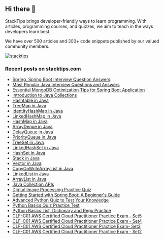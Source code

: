 ## Hi there 👋
StackTips brings developer-friendly ways to learn programming. With articles, programming courses, and quizzes, we aim to teach in the ways developers learn best. 
  
We have over 500 articles and 300+ code snippets published by our valued community members.

<p><a href="https://twitter.com/stacktips" target="blank"><img src="https://img.shields.io/twitter/follow/stacktips?logo=twitter&style=for-the-badge" alt="stacktips" /></a>
</p>

### Recent posts on stacktips.com

<!-- BLOG-POST-LIST:START -->
- [Spring, Spring Boot Interview Question Answers](https://stacktips.com/articles/spring-boot-interview-questions-and-answers)
- [Most Popular Java Interview Questions and Answers](https://stacktips.com/articles/most-popular-java-interview-questions-and-answers)
- [Essential MongoDB Optimization Tips for Spring Boot Application](https://stacktips.com/articles/essential-mongodb-optimization-tips-for-spring-boot)
- [Introduction to Java Collections](https://stacktips.com/courses/java-collections/introduction-to-java-collections)
- [Hashtable in Java](https://stacktips.com/courses/java-collections/hashtable-in-java)
- [TreeMap in Java](https://stacktips.com/courses/java-collections/treemap-in-java)
- [IdentityHashMap in Java](https://stacktips.com/courses/java-collections/identityhashmap-in-java)
- [LinkedHashMap in Java](https://stacktips.com/courses/java-collections/linkedhashmap-in-java)
- [HashMap in Java](https://stacktips.com/courses/java-collections/hashmap-in-java)
- [ArrayDeque in Java](https://stacktips.com/courses/java-collections/arraydeque-in-java)
- [DelayQueue in Java](https://stacktips.com/courses/java-collections/delayqueue)
- [PriorityQueue in Java](https://stacktips.com/courses/java-collections/priorityqueue-in-java)
- [TreeSet in Java](https://stacktips.com/courses/java-collections/treeset-in-java)
- [LinkedHashSet in Java](https://stacktips.com/courses/java-collections/linkedhashset-in-java)
- [HashSet in Java](https://stacktips.com/courses/java-collections/hashset-in-java)
- [Stack in Java](https://stacktips.com/courses/java-collections/stack-in-java)
- [Vector in Java](https://stacktips.com/courses/java-collections/vector-in-java)
- [CopyOnWriteArrayList in Java](https://stacktips.com/courses/java-collections/copyonwritearraylist-in-java)
- [LinkedList in Java](https://stacktips.com/courses/java-collections/linkedlist-in-java)
- [ArrayList in Java](https://stacktips.com/courses/java-collections/arraylist-in-java)
- [Java Collection APIs](https://stacktips.com/courses/java-collections)
- [Digital Image Processing Practice Quiz](https://stacktips.com/quizzes/digital-image-processing-practice-quiz)
- [Getting Started with Spring Boot: A Beginner&#39;s Guide](https://stacktips.com/courses/spring-boot-for-beginners)
- [Advanced Python Quiz to Test Your Knowledge](https://stacktips.com/quizzes/python-advance-skill-test)
- [Python Basics Quiz Practice Test](https://stacktips.com/quizzes/python-basics-skill-test)
- [Python Basics List, Dictionary and Regx Practice](https://stacktips.com/quizzes/python-basics-list-dictionary-and-regx-quiz)
- [CLF-C01 AWS Certified Cloud Practitioner Practice Exam - Set5](https://stacktips.com/quizzes/aws-cloud-practitioner-practice-exams-set5)
- [CLF-C01 AWS Certified Cloud Practitioner Practice Exam - Set4](https://stacktips.com/quizzes/aws-certified-cloud-practitioner-practice-exam-set4)
- [CLF-C01 AWS Certified Cloud Practitioner Practice Exam- Set3](https://stacktips.com/quizzes/aws-certified-cloud-practitioner-practice-exams-set3)
- [CLF-C01 AWS Certified Cloud Practitioner Practice Exam - Set2](https://stacktips.com/quizzes/aws-certified-cloud-practitioner-clf-c01-practice-question-set-2)
<!-- BLOG-POST-LIST:END -->
